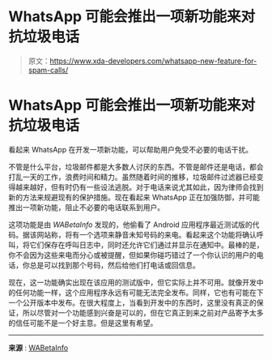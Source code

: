 # WhatsApp 可能会推出一项新功能来对抗垃圾电话

> 原文：<https://www.xda-developers.com/whatsapp-new-feature-for-spam-calls/>

# WhatsApp 可能会推出一项新功能来对抗垃圾电话

看起来 WhatsApp 在开发一项新功能，可以帮助用户免受不必要的电话干扰。

不管是什么平台，垃圾邮件都是大多数人讨厌的东西。不管是邮件还是电话，都会打乱一天的工作，浪费时间和精力。虽然随着时间的推移，垃圾邮件过滤器已经变得越来越好，但有时仍有一些设法逃脱。对于电话来说尤其如此，因为律师会找到新的方法来规避现有的保护措施。现在看起来 WhatsApp 正在加强防御，并可能推出一项新功能，阻止不必要的电话联系到用户。

这项功能是由 *WABetaInfo* 发现的，他偷看了 Android 应用程序最近测试版的代码。据该网站称，将有一个选项来静音未知号码的来电。看起来这个功能将确认呼叫，将它们保存在呼叫日志中，同时还允许它们通过并显示在通知中。最棒的是，你不会因为这些来电而分心或被提醒，但如果你碰巧错过了一个你认识的用户的电话，你总是可以找到那个号码，然后给他们打电话或回信息。

现在，这一功能确实出现在该应用的测试版中，但它实际上并不可用。就像开发中的任何功能一样，这个应用程序永远有可能无法完全发布。同样，它也有可能在下一个公开版本中发布。在很大程度上，当看到开发中的东西时，这里没有真正的保证，所以尽管对一个功能感到兴奋是可以的，但在它真正到来之前对产品寄予太多的信任可能不是一个好主意。但是这里有希望。

* * *

**来源** : [WABetaInfo](https://wabetainfo.com/whatsapp-is-working-on-a-feature-to-mute-calls-from-unknown-numbers/)